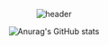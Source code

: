 
<div align="center">
  
![header](https://capsule-render.vercel.app/api?type=Soft&text=RAINLEAF&color=000000&fontColor=ffffff&fontSize=30)
</div>

<div align="center">
  
![Anurag's GitHub stats](https://github-readme-stats.vercel.app/api?username=rainleaf98&show_icons=true&theme=radical)
</div>

